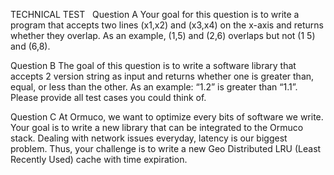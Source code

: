 TECHNICAL TEST
 
Question A
Your goal for this question is to write a program that accepts two lines (x1,x2) and (x3,x4) on the x-axis and returns whether they overlap. As an example, (1,5) and (2,6) overlaps but not (1 5) and (6,8).
 

Question B
The goal of this question is to write a software library that accepts 2 version string as input and returns whether one is greater than, equal, or less than the other. As an example: “1.2” is greater than “1.1”. Please provide all test cases you could think of.
 

Question C
At Ormuco, we want to optimize every bits of software we write. Your goal is to write a new
library that can be integrated to the Ormuco stack. Dealing with network issues everyday,
latency is our biggest problem. Thus, your challenge is to write a new Geo Distributed LRU (Least Recently Used) cache with time expiration.
